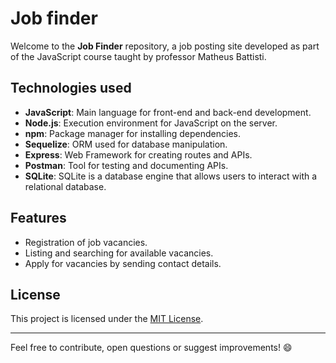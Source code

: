 # Job finder

Welcome to the **Job Finder** repository, a job posting site developed as part of the JavaScript course taught by professor Matheus Battisti.

## Technologies used

- **JavaScript**: Main language for front-end and back-end development.
- **Node.js**: Execution environment for JavaScript on the server.
- **npm**: Package manager for installing dependencies.
- **Sequelize**: ORM used for database manipulation.
- **Express**: Web Framework for creating routes and APIs.
- **Postman**: Tool for testing and documenting APIs.
- **SQLite**: SQLite is a database engine that allows users to interact with a relational database.

## Features

- Registration of job vacancies.
- Listing and searching for available vacancies.
- Apply for vacancies by sending contact details.

## License

This project is licensed under the [MIT License](LICENSE).

---

Feel free to contribute, open questions or suggest improvements! 😄